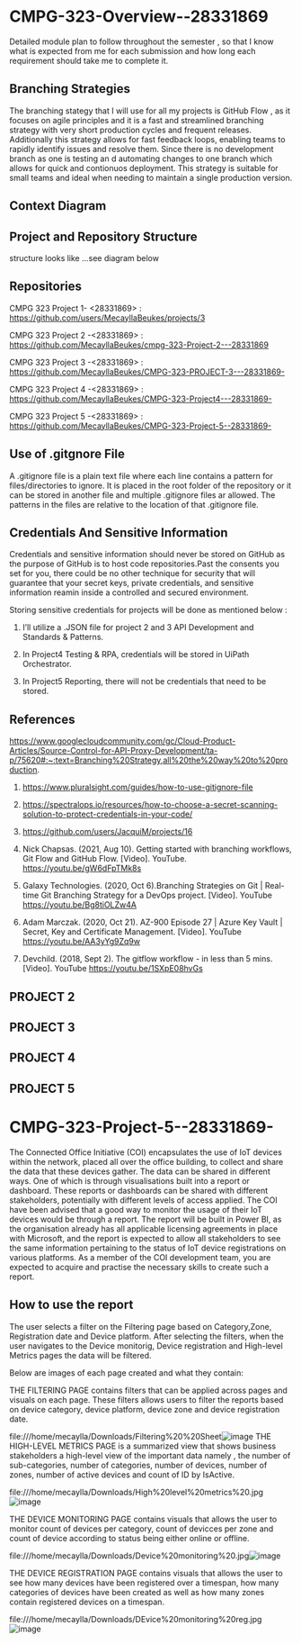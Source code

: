 # CMPG-323-Overview--28331869
Detailed module plan to follow throughout the semester , so that I know what is expected from me for each submission and how long each requirement should take me to complete it.

## Branching Strategies

The branching stategy that I will use for all my projects is GitHub Flow , as it focuses on agile principles and it is a fast and streamlined branching strategy with very short production cycles and frequent releases. Additionally this strategy allows for fast feedback loops, enabling teams to rapidly identify issues and resolve them. Since there is no development branch as one is testing an d automating changes to one branch which allows for quick and contionuos deployment. This strategy is suitable for small teams and ideal when needing to maintain a single production version.

## Context Diagram




## Project and Repository Structure
structure looks like  ...see diagram below


## Repositories 

 CMPG 323 Project 1- <28331869> : https://github.com/users/MecayllaBeukes/projects/3
 
 
 CMPG 323 Project 2 -<28331869> : https://github.com/MecayllaBeukes/cmpg-323-Project-2---28331869
 
 
 CMPG 323 Project 3 -<28331869> : https://github.com/MecayllaBeukes/CMPG-323-PROJECT-3---28331869-
 
 
 CMPG 323 Project 4 -<28331869> : https://github.com/MecayllaBeukes/CMPG-323-Project4---28331869-
 
 
 CMPG 323 Project 5 -<28331869> : https://github.com/MecayllaBeukes/CMPG-323-Project-5--28331869-


## Use of .gitgnore File

A .gitignore file is a plain text file where each line contains a pattern for files/directories to ignore. It is placed in the root folder of the repository or it can be stored in another file and multiple .gitignore files ar allowed. The patterns in the files are relative to the location of that .gitignore file.

## Credentials And Sensitive Information

 Credentials and sensitive information should never be stored on GitHub as the purpose of GitHub is to host code repositories.Past the consents you set for you, there could be no other technique for security that will guarantee that your secret keys, private credentials, and sensitive information reamin inside a controlled and secured environment.
 
 Storing sensitive credentials for projects will be done as mentioned below :

 1. I’ll utilize a .JSON file for project 2 and 3 API Development and Standards & Patterns.
    
 2.  In Project4 Testing & RPA, credentials will be stored in UiPath Orchestrator.
    
 3. In Project5 Reporting, there will not be credentials that need to be stored.


## References
https://www.googlecloudcommunity.com/gc/Cloud-Product-Articles/Source-Control-for-API-Proxy-Development/ta-p/75620#:~:text=Branching%20Strategy,all%20the%20way%20to%20production.


1. https://www.pluralsight.com/guides/how-to-use-gitignore-file


2. https://spectralops.io/resources/how-to-choose-a-secret-scanning-solution-to-protect-credentials-in-your-code/

3. https://github.com/users/JacquiM/projects/16

4. Nick Chapsas. (2021, Aug 10). Getting started with branching workflows, Git Flow and GitHub Flow. [Video]. YouTube. https://youtu.be/gW6dFpTMk8s

5. Galaxy Technologies. (2020, Oct 6).Branching Strategies on Git | Real-time Git Branching Strategy for a DevOps project. [Video]. YouTube https://youtu.be/Bg8tiOLZw4A

6. Adam Marczak. (2020, Oct 21). AZ-900 Episode 27 | Azure Key Vault | Secret, Key and Certificate Management. [Video]. YouTube https://youtu.be/AA3yYg9Zq9w

7. Devchild. (2018, Sept 2). The gitflow workflow - in less than 5 mins. [Video]. YouTube https://youtu.be/1SXpE08hvGs

## PROJECT 2

## PROJECT 3

## PROJECT 4

## PROJECT 5
# CMPG-323-Project-5--28331869-

The Connected Office Initiative (COI) encapsulates the use of IoT devices within the network,
placed all over the office building, to collect and share the data that these devices gather. The
data can be shared in different ways. One of which is through visualisations built into a report or
dashboard. These reports or dashboards can be shared with different stakeholders, potentially
with different levels of access applied. The COI have been advised that a good way to monitor
the usage of their IoT devices would be through a report.
The report will be built in Power BI, as the organisation already has all applicable licensing
agreements in place with Microsoft, and the report is expected to allow all stakeholders to see the
same information pertaining to the status of IoT device registrations on various platforms. As a
member of the COI development team, you are expected to acquire and practise the necessary
skills to create such a report.

## How to use the report

The user selects a filter on the Filtering page based on Category,Zone, Registration date and Device platform. After selecting the filters, when the user navigates to the Device monitorig, Device registration and High-level Metrics pages the data will be filtered.

Below are images of each page created and what they contain: 

THE FILTERING PAGE contains filters that can be applied across pages and visuals on each page. These filters allows users to filter the reports based on device category, device platform, device zone and device registration date.


file:///home/mecaylla/Downloads/Filtering%20%20Sheet![image](https://user-images.githubusercontent.com/110894098/201111108-a80eb603-c1be-4125-9318-7842e617fdee.png)
THE HIGH-LEVEL METRICS PAGE is a summarized view that shows business stakeholders a high-level
view of the important data namely , the number of sub-categories, number of categories, number of devices, number of zones, number of active devices and count of ID by IsActive.

file:///home/mecaylla/Downloads/High%20level%20metrics%20.jpg![image](https://user-images.githubusercontent.com/110894098/201112283-1cefdde5-e4a0-47fc-acd3-c5b896e545b8.png)




THE DEVICE MONITORING PAGE contains visuals that allows the user
to monitor count of devices per category, count of devicces per zone and count of device according to status being either online or offline.  


file:///home/mecaylla/Downloads/Device%20monitoring%20.jpg![image](https://user-images.githubusercontent.com/110894098/201110901-eda9f261-6dbc-4692-a5c2-10b0ffe3f152.png)




THE DEVICE REGISTRATION PAGE contains visuals that allows the user to see how many devices have been registered over a timespan, how many categories of devices have been created as well as how many zones contain registered devices on a timespan.

file:///home/mecaylla/Downloads/DEvice%20monitoring%20reg.jpg![image](https://user-images.githubusercontent.com/110894098/201111000-9f3f54dd-9828-4487-8f54-2d821ca39470.png)

